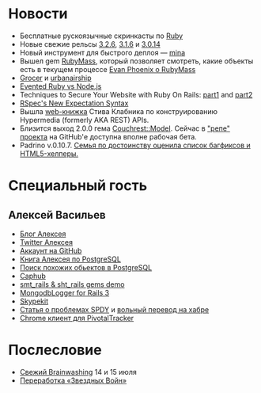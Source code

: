 # Новости

* Бесплатные рускоязычные скринкасты по [Ruby](http://ruby.hasbrains.ru/)
* Новые свежие рельсы [3.2.6](http://weblog.rubyonrails.org/2012/6/12/ann-rails-3-2-6-has-been-released/),
  [3.1.6](http://weblog.rubyonrails.org/2012/6/12/ann-rails-3-1-6-has-been-released/) и
  [3.0.14](http://weblog.rubyonrails.org/2012/6/12/ann-rails-3-0-14-has-been-released/)
* Новый инструмент для быстрого деплоя — [mina](https://github.com/nadarei/mina)
* Вышел gem [RubyMass](https://github.com/archan937/ruby-mass), который позволяет смотреть, какие объекты есть в текущем процессе
  [Evan Phoenix о RubyMass](http://twitter.com/evanphx/status/213324428325568512)
* [Grocer](https://github.com/highgroove/grocer) и [urbanairship](https://github.com/groupon/urbanairship)
* [Evented Ruby vs Node.js](http://www.softdevtube.com/2012/06/15/evented-ruby-vs-node-js/)
* Techniques to Secure Your Website with Ruby On Rails:
  [part1](http://rubysource.com/techniques-to-secure-your-website-with-ruby-on-rails-part-1/) and
  [part2](http://rubysource.com/techniques-to-secure-your-website-with-ruby-on-rails-part-2/)
* [RSpec's New Expectation Syntax](http://myronmars.to/n/dev-blog/2012/06/rspecs-new-expectation-syntax)
* Вышла [web-книжка][1] Стива Клабника по конструированию Hypermedia (formerly AKA REST) APIs.
* Близится выход 2.0.0 гема [Couchrest::Model][2]. Сейчас в ["репе" проекта][3] на GitHub'е доступна
  вполне рабочая бета.
* Padrino v.0.10.7. [Семья по достоинству оценила список багфиксов и HTML5-хелперы.][4]

# Специальный гость

## Алексей Васильев

* [Блог Алексея](http://leopard.in.ua/)
* [Twitter Алексея](https://twitter.com/#!/leopard_me)
* [Аккаунт на GitHub](https://github.com/le0pard)
* [Книга Алексея по PostgreSQL](http://postgresql.leopard.in.ua/)
* [Поиск похожих обьектов в PostgreSQL](http://railsware.com/blog/2012/05/10/effective-similarity-search-in-postgresql/)
* [Caphub](https://github.com/railsware/caphub)
* [smt_rails & sht_rails gems demo](http://smt.rw.rw/)
* [MongodbLogger for Rails 3](http://mongodb-logger.catware.org/)
* [Skypekit](http://railsware.github.com/skypekit/)
* [Статья о проблемах SPDY](http://lists.w3.org/Archives/Public/ietf-http-wg/2012AprJun/0498) и [вольный перевод на хабре](http://habrahabr.ru/post/145564/)
* [Chrome клиент для PivotalTracker](http://piro.railsware.com/)

# Послесловие
* [Свежий Brainwashing](http://brainwashing.pro/rails) 14 и 15 июля
* [Переработка «Звездных Войн»](http://www.starwarsuncut.com/watch)

[1]: http://designinghypermediaapis.com
[2]: http://couchrest.info/model
[3]: https://github.com/couchrest/couchrest_model
[4]: http://www.padrinorb.com/blog/padrino-0-10-7-reloader-jruby-helpers-and-other-bug-fixes
